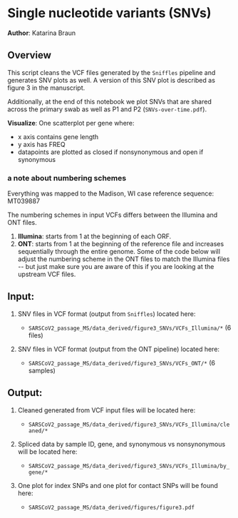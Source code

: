 # Single nucleotide variants (SNVs)

**Author**: Katarina Braun 

## Overview

This script cleans the VCF files generated by the `Sniffles` pipeline and generates SNV plots as well. A version of this SNV plot is described as figure 3 in the manuscript.

Additionally, at the end of this notebook we plot SNVs that are shared across the primary swab as well as P1 and P2 (`SNVs-over-time.pdf`). 

**Visualize**: 
One scatterplot per gene where: 
- x axis contains gene length 
- y axis has FREQ 
- datapoints are plotted as closed if nonsynonymous and open if synonymous

### a note about numbering schemes 

Everything was mapped to the Madison, WI case reference sequence: MT039887

The numbering schemes in input VCFs differs between the Illumina and ONT files. 
1. **Illumina**: starts from 1 at the beginning of each ORF. 
2. **ONT**: starts from 1 at the beginning of the reference file and increases sequentially through the entire genome. Some of the code below will adjust the numbering scheme in the ONT files to match the Illumina files -- but just make sure you are aware of this if you are looking at the upstream VCF files. 

## Input: 

1. SNV files in VCF format (output from `Sniffles`) located here: 
    - `SARSCoV2_passage_MS/data_derived/figure3_SNVs/VCFs_Illumina/*` (6 files)
    
2. SNV files in VCF format (output from the ONT pipeline) located here: 
    - `SARSCoV2_passage_MS/data_derived/figure3_SNVs/VCFs_ONT/*` (6 samples) 

## Output: 

1. Cleaned generated from VCF input files will be located here:       
    - `SARSCoV2_passage_MS/data_derived/figure3_SNVs/VCFs_Illumina/cleaned/*`

2. Spliced data by sample ID, gene, and synonymous vs nonsynonymous will be located here:   
    - `SARSCoV2_passage_MS/data_derived/figure3_SNVs/VCFs_Illumina/by_gene/*`

3. One plot for index SNPs and one plot for contact SNPs will be found here:   
    - `SARSCoV2_passage_MS/data_derived/figures/figure3.pdf`